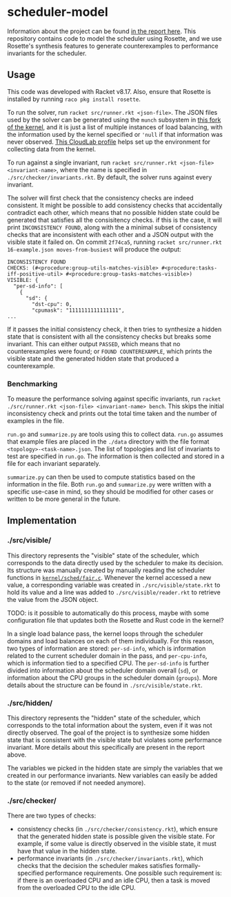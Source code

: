 # scheduler-model

Information about the project can be found [in the report here](https://apps.cs.utexas.edu/apps/sites/default/files/tech_reports/load_balance_cx_synthesis.pdf).
This repository contains code to model the scheduler using Rosette,
and we use Rosette's synthesis features to generate counterexamples to performance invariants
for the scheduler.

## Usage

This code was developed with Racket v8.17.
Also,
ensure that Rosette is installed
by running `raco pkg install rosette`.

To run the solver,
run `racket src/runner.rkt <json-file>`.
The JSON files used by the solver
can be generated using the `munch` subsystem in [this fork of the kernel](https://github.com/fishy15/linux-cfs-testing),
and it is just a list of multiple instances of load balancing,
with the information used by the kernel specified
or `'null` if that information was never observed.
[This CloudLab profile](https://github.com/fishy15/cfs-testing-cloudlab-profile)
helps set up the environment for collecting data from the kernel.

To run against a single invariant,
run `racket src/runner.rkt <json-file> <invariant-name>`,
where the name is specified in `./src/checker/invariants.rkt`.
By default,
the solver runs against every invariant.

The solver will first check that the consistency checks are indeed consistent.
It might be possible to add consistency checks that accidentally contradict each other,
which means that no possible hidden state could be generated
that satisfies all the consisitency checks.
if this is the case,
it will print `INCONSISTENCY FOUND`,
along with the a minimal subset of consistency checks
that are inconsistent with each other
and a JSON output with the visible state it failed on.
On commit `2f74ca5`,
running `racket src/runner.rkt 16-example.json moves-from-busiest` will produce the output:

```
INCONSISTENCY FOUND
CHECKS: (#<procedure:group-utils-matches-visible> #<procedure:tasks-iff-positive-util> #<procedure:group-tasks-matches-visible>)
VISIBLE: {
  "per-sd-info": [
    {
      "sd": {
        "dst-cpu": 0,
        "cpumask": "1111111111111111",
...
```

If it passes the initial consistency check,
it then tries to synthesize a hidden state
that is consistent with all the consistency checks
but breaks some invariant.
This can either output
`PASSED`,
which means that no counterexamples were found;
or `FOUND COUNTEREXAMPLE`,
which prints the visible state and the generated hidden state
that produced a counterexample.

### Benchmarking

To measure the performance solving against specific invariants,
run `racket ./src/runner.rkt <json-file> <invariant-name> bench`.
This skips the initial inconsistency check
and prints out the total time taken and the number of examples in the file.

`run.go` and `summarize.py` are tools using this to collect data.
`run.go` assumes that example files are placed in the `./data` directory
with the file format `<topology>-<task-name>.json`.
The list of topologies and list of invariants to test
are specified in `run.go`.
The information is then collected and stored
in a file for each invariant separately.

`summarize.py` can then be used to compute statistics based on the information in the file.
Both `run.go` and `summarize.py` were written with a specific use-case in mind,
so they should be modified for other cases or written to be more general
in the future.

## Implementation

### ./src/visible/

This directory represents the "visible" state of the scheduler,
which corresponds to the data directly used by the scheduler
to make its decision.
Its structure was manually created
by manually reading the scheduler functions in [`kernel/sched/fair.c`](https://github.com/fishy15/linux-cfs-testing/blob/master/kernel/sched/fair.c).
Whenever the kernel accessed a new value,
a corresponding variable was created in `./src/visible/state.rkt`
to hold its value
and a line was added to `./src/visible/reader.rkt`
to retrieve the value from the JSON object.

TODO: is it possible to automatically do this process, maybe with some configuration file
that updates both the Rosette and Rust code in the kernel?

In a single load balance pass,
the kernel loops through the scheduler domains
and load balances on each of them individually.
For this reason,
two types of information are stored:
`per-sd-info`,
which is information related to the current scheduler domain in the pass,
and `per-cpu-info`,
which is information tied to a specified CPU.
The `per-sd-info` is further divided into information about the scheduler domain overall (`sd`),
or information about the CPU groups in the scheduler domain (`groups`).
More details about the structure can be found in `./src/visible/state.rkt`.

### ./src/hidden/

This directory represents the "hidden" state of the scheduler,
which corresponds to the total information about the system,
even if it was not directly observed.
The goal of the project is to synthesize some hidden state
that is consistent with the visible state
but violates some performance invariant.
More details about this specifically are present in the report above.

The variables we picked in the hidden state
are simply the variables that we created in our performance invariants.
New variables can easily be added to the state (or removed if not needed anymore).

### ./src/checker/

There are two types of checks:
- consistency checks (in `./src/checker/consistency.rkt`),
  which ensure that the generated hidden state is possible given the visible state.
  For example,
  if some value is directly observed in the visible state,
  it must have that value in the hidden state.
- performance invariants (in `./src/checker/invariants.rkt`),
  which checks that the decision the scheduler makes
  satisfies formally-specified performance requirements.
  One possible such requirement is: if there is an overloaded CPU and an idle CPU,
  then a task is moved from the overloaded CPU to the idle CPU.